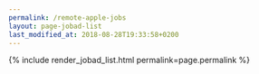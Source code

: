 ```yaml
---
permalink: /remote-apple-jobs
layout: page-jobad-list
last_modified_at: 2018-08-28T19:33:58+0200
---
```

{% include render_jobad_list.html permalink=page.permalink %}

